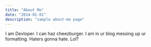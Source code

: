 ```yaml
---
title: "About Me"
date: "2014-01-01"
description: "sample about-me page"
---
```


I am Devloper. I can haz cheezburger. I am in ur blog messing up ur formatting. Haters gonna hate. Lol?